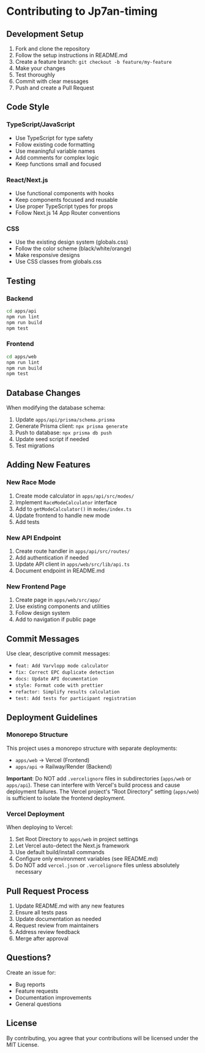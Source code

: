 # Contributing to Jp7an-timing

## Development Setup

1. Fork and clone the repository
2. Follow the setup instructions in README.md
3. Create a feature branch: `git checkout -b feature/my-feature`
4. Make your changes
5. Test thoroughly
6. Commit with clear messages
7. Push and create a Pull Request

## Code Style

### TypeScript/JavaScript
- Use TypeScript for type safety
- Follow existing code formatting
- Use meaningful variable names
- Add comments for complex logic
- Keep functions small and focused

### React/Next.js
- Use functional components with hooks
- Keep components focused and reusable
- Use proper TypeScript types for props
- Follow Next.js 14 App Router conventions

### CSS
- Use the existing design system (globals.css)
- Follow the color scheme (black/white/orange)
- Make responsive designs
- Use CSS classes from globals.css

## Testing

### Backend
```bash
cd apps/api
npm run lint
npm run build
npm test
```

### Frontend
```bash
cd apps/web
npm run lint
npm run build
npm test
```

## Database Changes

When modifying the database schema:

1. Update `apps/api/prisma/schema.prisma`
2. Generate Prisma client: `npx prisma generate`
3. Push to database: `npx prisma db push`
4. Update seed script if needed
5. Test migrations

## Adding New Features

### New Race Mode
1. Create mode calculator in `apps/api/src/modes/`
2. Implement `RaceModeCalculator` interface
3. Add to `getModeCalculator()` in `modes/index.ts`
4. Update frontend to handle new mode
5. Add tests

### New API Endpoint
1. Create route handler in `apps/api/src/routes/`
2. Add authentication if needed
3. Update API client in `apps/web/src/lib/api.ts`
4. Document endpoint in README.md

### New Frontend Page
1. Create page in `apps/web/src/app/`
2. Use existing components and utilities
3. Follow design system
4. Add to navigation if public page

## Commit Messages

Use clear, descriptive commit messages:
- `feat: Add Varvlopp mode calculator`
- `fix: Correct EPC duplicate detection`
- `docs: Update API documentation`
- `style: Format code with prettier`
- `refactor: Simplify results calculation`
- `test: Add tests for participant registration`

## Deployment Guidelines

### Monorepo Structure

This project uses a monorepo structure with separate deployments:
- `apps/web` → Vercel (Frontend)
- `apps/api` → Railway/Render (Backend)

**Important**: Do NOT add `.vercelignore` files in subdirectories (`apps/web` or `apps/api`). These can interfere with Vercel's build process and cause deployment failures. The Vercel project's "Root Directory" setting (`apps/web`) is sufficient to isolate the frontend deployment.

### Vercel Deployment

When deploying to Vercel:
1. Set Root Directory to `apps/web` in project settings
2. Let Vercel auto-detect the Next.js framework
3. Use default build/install commands
4. Configure only environment variables (see README.md)
5. Do NOT add `vercel.json` or `.vercelignore` files unless absolutely necessary

## Pull Request Process

1. Update README.md with any new features
2. Ensure all tests pass
3. Update documentation as needed
4. Request review from maintainers
5. Address review feedback
6. Merge after approval

## Questions?

Create an issue for:
- Bug reports
- Feature requests
- Documentation improvements
- General questions

## License

By contributing, you agree that your contributions will be licensed under the MIT License.

